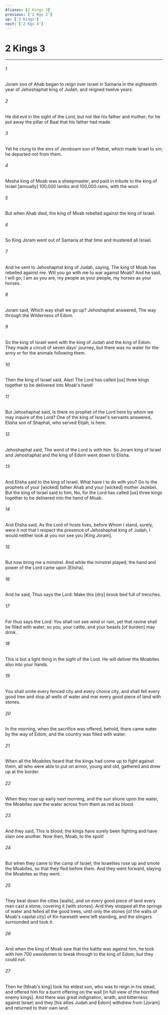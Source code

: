 ```yaml
---
Aliases: [2 Kings 3]
previous: ['2 Kgs 2']
up: ['2 Kings']
next: ['2 Kgs 4']
---
```

# 2 Kings 3

***

###### 1 

Joram son of Ahab began to reign over Israel in Samaria in the eighteenth year of Jehoshaphat king of Judah, and reigned twelve years. 

###### 2 

He did evil in the sight of the Lord, but not like his father and mother; for he put away the pillar of Baal that his father had made. 

###### 3 

Yet he clung to the sins of Jeroboam son of Nebat, which made Israel to sin; he departed not from them. 

###### 4 

Mesha king of Moab was a sheepmaster, and paid in tribute to the king of Israel [annually] 100,000 lambs and 100,000 rams, with the wool. 

###### 5 

But when Ahab died, the king of Moab rebelled against the king of Israel. 

###### 6 

So King Joram went out of Samaria at that time and mustered all Israel. 

###### 7 

And he sent to Jehoshaphat king of Judah, saying, The king of Moab has rebelled against me. Will you go with me to war against Moab? And he said, I will go; I am as you are, my people as your people, my horses as your horses. 

###### 8 

Joram said, Which way shall we go up? Jehoshaphat answered, The way through the Wilderness of Edom. 

###### 9 

So the king of Israel went with the king of Judah and the king of Edom. They made a circuit of seven days' journey, but there was no water for the army or for the animals following them. 

###### 10 

Then the king of Israel said, Alas! The Lord has called [us] three kings together to be delivered into Moab's hand! 

###### 11 

But Jehoshaphat said, Is there no prophet of the Lord here by whom we may inquire of the Lord? One of the king of Israel's servants answered, Elisha son of Shaphat, who served Elijah, is here. 

###### 12 

Jehoshaphat said, The word of the Lord is with him. So Joram king of Israel and Jehoshaphat and the king of Edom went down to Elisha. 

###### 13 

And Elisha said to the king of Israel, What have I to do with you? Go to the prophets of your [wicked] father Ahab and your [wicked] mother Jezebel. But the king of Israel said to him, No, for the Lord has called [us] three kings together to be delivered into the hand of Moab. 

###### 14 

And Elisha said, As the Lord of hosts lives, before Whom I stand, surely, were it not that I respect the presence of Jehoshaphat king of Judah, I would neither look at you nor see you [King Joram]. 

###### 15 

But now bring me a minstrel. And while the minstrel played, the hand and power of the Lord came upon [Elisha]. 

###### 16 

And he said, Thus says the Lord: Make this [dry] brook bed full of trenches. 

###### 17 

For thus says the Lord: You shall not see wind or rain, yet that ravine shall be filled with water, so you, your cattle, and your beasts [of burden] may drink. 

###### 18 

This is but a light thing in the sight of the Lord. He will deliver the Moabites also into your hands. 

###### 19 

You shall smite every fenced city and every choice city, and shall fell every good tree and stop all wells of water and mar every good piece of land with stones. 

###### 20 

In the morning, when the sacrifice was offered, behold, there came water by the way of Edom, and the country was filled with water. 

###### 21 

When all the Moabites heard that the kings had come up to fight against them, all who were able to put on armor, young and old, gathered and drew up at the border. 

###### 22 

When they rose up early next morning, and the sun shone upon the water, the Moabites saw the water across from them as red as blood. 

###### 23 

And they said, This is blood; the kings have surely been fighting and have slain one another. Now then, Moab, to the spoil! 

###### 24 

But when they came to the camp of Israel, the Israelites rose up and smote the Moabites, so that they fled before them. And they went forward, slaying the Moabites as they went. 

###### 25 

They beat down the cities [walls], and on every good piece of land every man cast a stone, covering it [with stones]. And they stopped all the springs of water and felled all the good trees, until only the stones [of the walls of Moab's capital city] of Kir-hareseth were left standing, and the slingers surrounded and took it. 

###### 26 

And when the king of Moab saw that the battle was against him, he took with him 700 swordsmen to break through to the king of Edom, but they could not. 

###### 27 

Then he [Moab's king] took his eldest son, who was to reign in his stead, and offered him for a burnt offering on the wall [in full view of the horrified enemy kings]. And there was great indignation, wrath, and bitterness against Israel; and they [his allies Judah and Edom] withdrew from [Joram] and returned to their own land.

